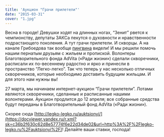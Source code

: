 ```yaml
---
title: 'Аукцион "Грачи прилетели"'
date: "2015-03-31"
cover: "1.jpg"
---
```


Весна в городе! Девушки ходят на длинных ногах, “Зенит” рвется к чемпионству, депутаты ЗАКСа пекутся о духовности и нравственности подрастающего поколения. А тут грачи прилетели. И скворцы. А на канале Грибоедова так вообще [пингвина](https://docviewer.yandex.ru/r.xml?sk=c36b2f630c62d8e57774f6e22d34de02&url=http%3A%2F%2Fwww.fontanka.ru%2F2015%2F03%2F16%2F120%2F) видели! И мы решили помочь нашим пернатым друзьям с жильем и пропиской. Волонтеры Благотворительного фонда AdVita («Ради жизни») сделали скворечники, расписали их по-весеннему радостно и ярко и принесли в пространство “Легко-легко”. Так что теперь у нас несколько отличных скворечников, которые необходимо доставить будущим жильцам. И для этого нам нужны вы!

27 марта, мы начинаем интернет-аукцион “Грачи прилетели”. Лотами являются скворечники, сделанные и расписанные нашими волонтерами. Аукцион продлится до 12 апреля; все собранные средства будут переданы в Благотворительный фонд AdVita («Ради жизни»).

Скорее сюда [http://legko-legko.ru/auktsionyi/](https://docviewer.yandex.ru/r.xml?sk=c36b2f630c62d8e57774f6e22d34de02&url=http%3A%2F%2Flegko-legko.ru%2Fauktsionyi%2F)! Делайте ваши ставки, господа!
